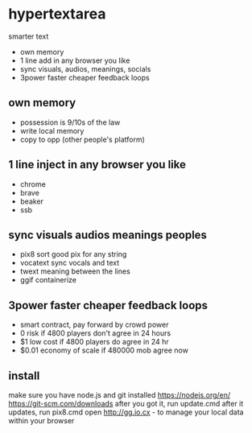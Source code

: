 # hypertextarea
smarter text
* own memory
* 1 line add in any browser you like
* sync visuals, audios, meanings, socials
* 3power faster cheaper feedback loops

## own memory 
* possession is 9/10s of the law
* write local memory
* copy to opp (other people's platform)

## 1 line inject in any browser you like
* chrome
* brave
* beaker
* ssb

## sync visuals audios meanings peoples
* pix8 sort good pix for any string
* vocatext sync vocals and text
* twext meaning between the lines
* ggif containerize

## 3power faster cheaper feedback loops
* smart contract, pay forward by crowd power
* 0 risk if 4800 players don't agree in 24 hours
* $1 low cost if 4800 players do agree in 24 hr
* $0.01 economy of scale if 480000 mob agree now

## install
make sure you have node.js and git installed
https://nodejs.org/en/
https://git-scm.com/downloads
after you got it, run update.cmd
after it updates, run pix8.cmd
open http://gg.io.cx - to manage your local data within your browser 